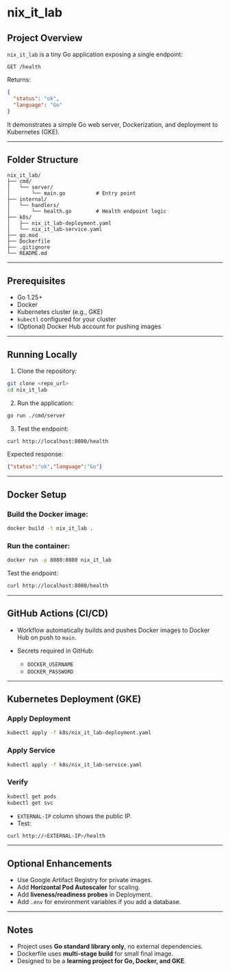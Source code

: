 # nix_it_lab

## Project Overview

`nix_it_lab` is a tiny Go application exposing a single endpoint:

```
GET /health
```

Returns:

```json
{
  "status": "ok",
  "language": "Go"
}
```

It demonstrates a simple Go web server, Dockerization, and deployment to Kubernetes (GKE).

---

## Folder Structure

```
nix_it_lab/
├── cmd/
│   └── server/
│       └── main.go          # Entry point
├── internal/
│   └── handlers/
│       └── health.go        # Health endpoint logic
├── k8s/
│   ├── nix_it_lab-deployment.yaml
│   └── nix_it_lab-service.yaml
├── go.mod
├── Dockerfile
├── .gitignore
└── README.md
```

---

## Prerequisites

* Go 1.25+
* Docker
* Kubernetes cluster (e.g., GKE)
* `kubectl` configured for your cluster
* (Optional) Docker Hub account for pushing images

---

## Running Locally

1. Clone the repository:

```bash
git clone <repo_url>
cd nix_it_lab
```

2. Run the application:

```bash
go run ./cmd/server
```

3. Test the endpoint:

```bash
curl http://localhost:8080/health
```

Expected response:

```json
{"status":"ok","language":"Go"}
```

---

## Docker Setup

### Build the Docker image:

```bash
docker build -t nix_it_lab .
```

### Run the container:

```bash
docker run -p 8080:8080 nix_it_lab
```

Test the endpoint:

```bash
curl http://localhost:8080/health
```

---

## GitHub Actions (CI/CD)

* Workflow automatically builds and pushes Docker images to Docker Hub on push to `main`.
* Secrets required in GitHub:

  * `DOCKER_USERNAME`
  * `DOCKER_PASSWORD`

---

## Kubernetes Deployment (GKE)

### Apply Deployment

```bash
kubectl apply -f k8s/nix_it_lab-deployment.yaml
```

### Apply Service

```bash
kubectl apply -f k8s/nix_it_lab-service.yaml
```

### Verify

```bash
kubectl get pods
kubectl get svc
```

* `EXTERNAL-IP` column shows the public IP.
* Test:

```bash
curl http://<EXTERNAL-IP>/health
```

---

## Optional Enhancements

* Use Google Artifact Registry for private images.
* Add **Horizontal Pod Autoscaler** for scaling.
* Add **liveness/readiness probes** in Deployment.
* Add `.env` for environment variables if you add a database.

---

## Notes

* Project uses **Go standard library only**, no external dependencies.
* Dockerfile uses **multi-stage build** for small final image.
* Designed to be a **learning project for Go, Docker, and GKE**.
